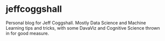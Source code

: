# jeffcoggshall
Personal blog for Jeff Coggshall. Mostly Data Science and Machine Learning tips and tricks, with some DavaViz and Cognitive Science thrown in for good measure.
